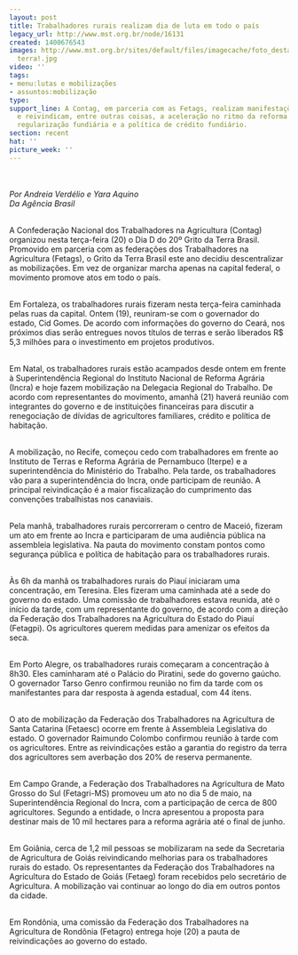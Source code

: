 ```yaml
---
layout: post
title: Trabalhadores rurais realizam dia de luta em todo o país
legacy_url: http://www.mst.org.br/node/16131
created: 1400676543
images: http://www.mst.org.br/sites/default/files/imagecache/foto_destaque/grito da
  terra!.jpg
video: ''
tags:
- menu:lutas e mobilizações
- assuntos:mobilização
type: 
support_line: A Contag, em parceria com as Fetags, realizam manifestações pelo país
  e reivindicam, entre outras coisas, a aceleração no ritmo da reforma agrária, a
  regularização fundiária e a política de crédito fundiário.
section: recent
hat: ''
picture_week: ''
---
```

<p><img style="margin: 10px;" src="http://www.mst.org.br/sites/default/files/grito%20da%20terra%21%21.jpg" alt=""></p><p><em>Por Andreia Verdélio e Yara Aquino<br></em><em>Da Agência Brasil</em></p><p><br>A Confederação Nacional dos Trabalhadores na Agricultura (Contag) organizou nesta terça-feira (20) o Dia D do 20º Grito da Terra Brasil. Promovido em parceria com as federações dos Trabalhadores na Agricultura (Fetags), o Grito da Terra Brasil este ano decidiu descentralizar as mobilizações. Em vez de organizar marcha apenas na capital federal, o movimento promove atos em todo o país.</p><p><br>Em Fortaleza, os trabalhadores rurais fizeram nesta terça-feira caminhada pelas ruas da capital. Ontem (19), reuniram-se com o governador do estado, Cid Gomes. De acordo com informações do governo do Ceará, nos próximos dias serão entregues novos títulos de terras e serão liberados R$ 5,3 milhões para o investimento em projetos produtivos.</p><p><br>Em Natal, os trabalhadores rurais estão acampados desde ontem em frente à Superintendência Regional do Instituto Nacional de Reforma Agrária (Incra) e hoje fazem mobilização na Delegacia Regional do Trabalho. De acordo com representantes do movimento, amanhã (21) haverá reunião com integrantes do governo e de instituições financeiras para discutir a renegociação de dívidas de agricultores familiares, crédito e política de habitação.</p><p><br>A mobilização, no Recife, começou cedo com trabalhadores em frente ao Instituto de Terras e Reforma Agrária de Pernambuco (Iterpe) e a superintendência do Ministério do Trabalho. Pela tarde, os trabalhadores vão para a superintendência do Incra, onde participam de reunião. A principal reivindicação é a maior fiscalização do cumprimento das convenções trabalhistas nos canaviais.</p><p><br>Pela manhã, trabalhadores rurais percorreram o centro de Maceió, fizeram um ato em frente ao Incra e participaram de uma audiência pública na assembleia legislativa. Na pauta do movimento constam pontos como segurança pública e política de habitação para os trabalhadores rurais.</p><p><br>Às 6h da manhã os trabalhadores rurais do Piauí iniciaram uma concentração, em Teresina. Eles fizeram uma caminhada até a sede do governo do estado. Uma comissão de trabalhadores estava reunida, até o início da tarde, com um representante do governo, de acordo com a direção da Federação dos Trabalhadores na Agricultura do Estado do Piauí (Fetagpi). Os agricultores querem medidas para amenizar os efeitos da seca.</p><p><br>Em Porto Alegre, os trabalhadores rurais começaram a concentração à 8h30. Eles caminharam até o Palácio do Piratini, sede do governo gaúcho. O governador Tarso Genro confirmou reunião no fim da tarde com os manifestantes para dar resposta à agenda estadual, com 44 itens.</p><p><br>O ato de mobilização da Federação dos Trabalhadores na Agricultura de Santa Catarina (Fetaesc) ocorre em frente à Assembleia Legislativa do estado. O governador Raimundo Colombo confirmou reunião à tarde com os agricultores. Entre as reivindicações estão a garantia do registro da terra dos agricultores sem averbação dos 20% de reserva permanente.</p><p><br>Em Campo Grande, a Federação dos Trabalhadores na Agricultura de Mato Grosso do Sul (Fetagri-MS) promoveu um ato no dia 5 de maio, na Superintendência Regional do Incra, com a participação de cerca de 800 agricultores. Segundo a entidade, o Incra apresentou a proposta para destinar mais de 10 mil hectares para a reforma agrária até o final de junho.</p><p><br>Em Goiânia, cerca de 1,2 mil pessoas se mobilizaram na sede da Secretaria de Agricultura de Goiás reivindicando melhorias para os trabalhadores rurais do estado. Os representantes da Federação dos Trabalhadores na Agricultura do Estado de Goiás (Fetaeg) foram recebidos pelo secretário de Agricultura. A mobilização vai continuar ao longo do dia em outros pontos da cidade.</p><p><br>Em Rondônia, uma comissão da Federação dos Trabalhadores na Agricultura de Rondônia (Fetagro) entrega hoje (20) a pauta de reivindicações ao governo do estado.</p>
